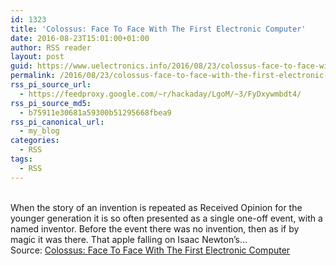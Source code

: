 ```yaml
---
id: 1323
title: 'Colossus: Face To Face With The First Electronic Computer'
date: 2016-08-23T15:01:00+01:00
author: RSS reader
layout: post
guid: https://www.uelectronics.info/2016/08/23/colossus-face-to-face-with-the-first-electronic-computer/
permalink: /2016/08/23/colossus-face-to-face-with-the-first-electronic-computer/
rss_pi_source_url:
  - https://feedproxy.google.com/~r/hackaday/LgoM/~3/FyDxywmbdt4/
rss_pi_source_md5:
  - b75911e30681a59300b51295668fbea9
rss_pi_canonical_url:
  - my_blog
categories:
  - RSS
tags:
  - RSS
---
```

&#013;  
When the story of an invention is repeated as Received Opinion for the younger generation it is so often presented as a single one-off event, with a named inventor. Before the event there was no invention, then as if by magic it was there. That apple falling on Isaac Newton’s…&#013;  
Source: <a href="https://feedproxy.google.com/~r/hackaday/LgoM/~3/FyDxywmbdt4/" target="_blank">Colossus: Face To Face With The First Electronic Computer</a>